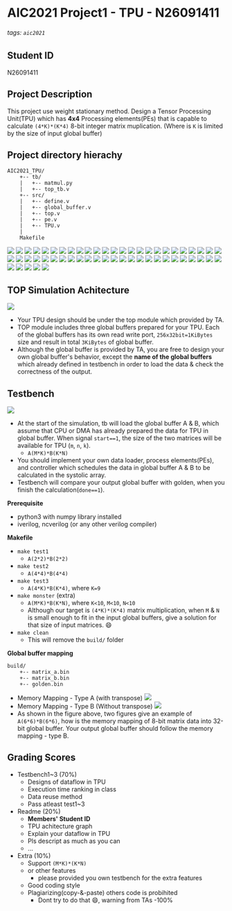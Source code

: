 # AIC2021 Project1 - TPU - N26091411
###### tags: `aic2021` 

## Student ID 
N26091411

## Project Description
This project use weight stationary method.
Design a Tensor Processing Unit(TPU) which has **4x4** Processing elements(PEs) that is capable to calculate ```(4*K)*(K*4)``` 8-bit integer matrix muplication. (Where is ```K``` is limited by the size of input global buffer)

## Project directory hierachy
```
AIC2021_TPU/
    +-- tb/
    |   +-- matmul.py
    |   +-- top_tb.v
    +-- src/
    |   +-- define.v
    |   +-- global_buffer.v
    |   +-- top.v
	|   +-- pe.v
	|   +-- TPU.v	
    |
    Makefile
```
![](./img/slide1.PNG)
![](./img/slide2.PNG)
![](./img/slide3.PNG)
![](./img/slide4.PNG)
![](./img/slide5.PNG)
![](./img/slide6.PNG)
![](./img/slide7.PNG)
![](./img/slide8.PNG)
![](./img/slide9.PNG)
![](./img/slide10.PNG)
![](./img/slide11.PNG)
![](./img/slide12.PNG)
![](./img/slide13.PNG)
![](./img/slide14.PNG)
![](./img/slide15.PNG)
![](./img/slide16.PNG)
![](./img/slide17.PNG)
![](./img/slide18.PNG)
![](./img/slide19.PNG)
![](./img/slide20.PNG)
![](./img/slide21.PNG)
![](./img/slide22.PNG)
![](./img/slide23.PNG)
![](./img/slide24.PNG)
![](./img/slide25.PNG)
![](./img/slide26.PNG)
![](./img/slide27.PNG)
![](./img/slide28.PNG)
![](./img/slide29.PNG)
![](./img/slide30.PNG)
![](./img/slide31.PNG)
![](./img/slide32.PNG)
![](./img/slide33.PNG)
![](./img/slide34.PNG)
![](./img/slide35.PNG)
![](./img/slide36.PNG)
![](./img/slide37.PNG)
![](./img/slide38.PNG)
![](./img/slide39.PNG)
![](./img/slide40.PNG)
![](./img/slide41.PNG)
![](./img/slide42.PNG)
![](./img/slide43.PNG)
![](./img/slide44.PNG)
![](./img/slide45.PNG)
![](./img/slide46.PNG)
![](./img/slide47.PNG)
![](./img/slide48.PNG)
![](./img/slide49.PNG)
![](./img/slide50.PNG)
![](./img/slide51.PNG)
![](./img/slide52.PNG)
![](./img/slide53.PNG)
![](./img/slide54.PNG)
![](./img/slide55.PNG)

## TOP Simulation Achitecture
![](./img/top.png)

* Your TPU design should be under the top module which provided by TA.
* TOP module includes three global buffers prepared for your TPU. Each of the global buffers has its own read write port, ```256x32bit=1KiBytes``` size and result in total ```3KiBytes``` of global buffer.
* Although the global buffer is provided by TA, you are free to design your own global buffer's behavior, except the **name of the global buffers** which already defined in testbench in order to load the data & check the correctness of the output.


## Testbench
![](./img/testbench.png)
* At the start of the simulation, tb will load the global buffer A & B, which assume that CPU or DMA has already prepared the data for TPU in global buffer. When signal ```start==1```, the size of the two matrices will be available for TPU (```m```, ```n```, ```k```).
    * ```A(M*K)*B(K*N)```
* You should implement your own data loader, process elements(PEs), and controller which schedules the data in global buffer A & B to be calculated in the systolic array.
* Testbench will compare your output global buffer with golden, when you finish the calculation(```done==1```).

**Prerequisite**
* python3 with numpy library installed
* iverilog, ncverilog (or any other verilog compiler)

**Makefile**
* ```make test1```
    * ```A(2*2)*B(2*2)```
* ```make test2```
    * ```A(4*4)*B(4*4)```
* ```make test3```
    * ```A(4*K)*B(K*4)```, where ```K=9```
* ```make monster``` (extra)
    * ```A(M*K)*B(K*N)```, where ```K<10```, ```M<10```, ```N<10```
    * Although our target is ```(4*K)*(K*4)``` matrix multiplication, when ```M``` & ```N``` is small enough to fit in the input global buffers, give a solution for that size of input matrices. :smile:
* ```make clean```
    * This will remove the ```build/``` folder 

**Global buffer mapping**
```
build/
    +-- matrix_a.bin
    +-- matrix_b.bin
    +-- golden.bin
```
* Memory Mapping - Type A (with transpose)
![](./img/matrix_a.png)
* Memory Mapping - Type B (Without transpose)
![](./img/matrix_b.png)
* As shown in the figure above, two figures give an example of ```A(6*6)*B(6*6)```, how is the memory mapping of 8-bit matrix data into 32-bit global buffer. Your output global buffer should follow the memory mapping - type B.

## Grading Scores
* Testbench1~3 (70%)
    * Designs of dataflow in TPU
    * Execution time ranking in class
    * Data reuse method 
    * Pass atleast test1~3
* Readme (20%)
    * **Members' Student ID**
    * TPU achitecture graph
    * Explain your dataflow in TPU
    * Pls descript as much as you can
    * ...
* Extra (10%)
    * Support ```(M*K)*(K*N)```
    * or other features
        * please provided you own testbench for the extra features
    * Good coding style
    * Plagiarizing(copy-&-paste) others code is probihited
        * Dont try to do that :smile:, warning from TAs -100%

